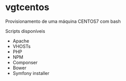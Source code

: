 # vgtcentos
Provisionamento de uma máquina CENTOS7 com bash

Scripts disponíveis
* Apache
* VHOSTs
* PHP
* NPM
* Componser
* Bower
* Symfony installer
